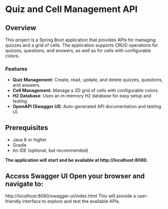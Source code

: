 # Quiz and Cell Management API

## Overview
This project is a Spring Boot application that provides APIs for managing quizzes and a grid of cells. The application supports CRUD operations for quizzes, questions, and answers, as well as for cells with configurable colors.

### Features
- **Quiz Management**: Create, read, update, and delete quizzes, questions, and answers.
- **Cell Management**: Manage a 2D grid of cells with configurable colors.
- **H2 Database**: Uses an in-memory H2 database for easy setup and testing.
- **OpenAPI (Swagger UI)**: Auto-generated API documentation and testing UI.

## Prerequisites

- Java 8 or higher
- Gradle
- An IDE (optional, but recommended)


**The application will start and be available at http://localhost:8080.**

## Access Swagger UI Open your browser and navigate to:
http://localhost:8080/swagger-ui/index.html
This will provide a user-friendly interface to explore and test the available APIs.